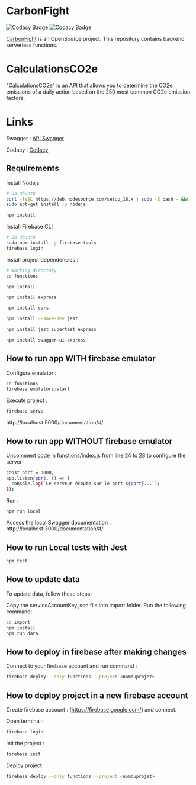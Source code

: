 # CarbonFight

[![Codacy Badge](https://app.codacy.com/project/badge/Grade/48178d7adaa54b29950b701f33a0893a)](https://app.codacy.com/gh/CarbonFight/calculation/dashboard?utm_source=gh&utm_medium=referral&utm_content=&utm_campaign=Badge_grade) [![Codacy Badge](https://app.codacy.com/project/badge/Coverage/48178d7adaa54b29950b701f33a0893a)](https://app.codacy.com/gh/CarbonFight/calculation/dashboard?utm_source=gh&utm_medium=referral&utm_content=&utm_campaign=Badge_coverage)

[CarbonFight](https://carbonfight.app) is an OpenSource project. 
This repository contains backend serverless functions.

# CalculationsCO2e
"CalculationsCO2e" is an API that allows you to determine the CO2e emissions of a daily action based on the 250 most common CO2e emission factors.

# Links
Swagger :  [API Swagger](https://api.carbonfight.app/v1/documentation/#/)

Codacy : [Codacy](https://app.codacy.com/gh/CarbonFight/calculation/dashboard)

## Requirements

Install Nodejs

```bash
# On Ubuntu
curl -fsSL https://deb.nodesource.com/setup_18.x | sudo -E bash - &&\
sudo apt-get install -y nodejs

npm install
```

Install Firebase CLI

```bash
# On Ubuntu
sudo npm install -g firebase-tools
firebase login
```

Install project dependencies : 

```bash
# Working directory
cd functions
```

```bash
npm install
```

```bash
npm install express
```

```bash
npm install cors
```

```bash
npm install --save-dev jest
```

```bash
npm install jest supertest express
```

```bash
npm install swagger-ui-express
```

## How to run app WITH firebase emulator

Configure emulator : 

```bash
cd functions
firebase emulators:start
```

Execute project : 

```bash
firebase serve
```

http://localhost:5000/documentation/#/

## How to run app WITHOUT firebase emulator

Uncomment code in functions/index.js from line 24 to 28 to configure the server

```bash
const port = 3000;
app.listen(port, () => {
  console.log(`Le serveur écoute sur le port ${port}...`);
});
```

Run :
```bash
npm run local
```

Access the local Swagger documentation : http://localhost:3000/documentation/#/

## How to run Local tests with Jest

```bash
npm test 
```

## How to update data

To update data, follow these steps:

Copy the serviceAccountKey.json file into import folder.
Run the following command:

```bash
cd import
npm install
npm run data
```

## How to deploy in firebase after making changes

Connect to your firebase account and run command :

```bash
firebase deploy --only functions --project <nomduprojet>
```

## How to deploy project in a new firebase account

Create firebase account : (https://firebase.google.com/) and connect.

Open terminal :

```bash
firebase login
```

Init the project :

```bash
firebase init
```

Deploy project :

```bash
firebase deploy --only functions --project <nomduprojet>
```
